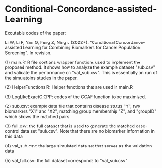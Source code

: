 # Conditional-Concordance-assisted-Learning

Excutable codes of the paper:

Li W, Li R, Yan Q, Feng Z, Ning J (2022+). "Conditional Concordance-assisted Learning for Combining Biomarkers for Cancer Population Screening". In revision.

(1) main.R: R file contians wrapper functions used to implement the proposed method. It shows how to analyze the example dataset "sub.csv" and validate the performance on "val_sub.csv". This is essentially on run of the simulatoins studies in the paper.

(2) HelperFunctions.R: Helper functions that are used in main.R

(3) LogLikeExactC.CPP: codes of the CCAF function to be maximized. 

(2) sub.csv: example data file that contains disease stutus "Y", two biomarkers "X1" and "X2", matching group membership "Z", and "groupID" which shows the matched pairs

(3) full.csv: the full dataset that is used to generate the matched case-control data set "sub.csv". Note that there are no biomarker information in this data.

(4) val_sub.csv: the large simulated data set that serves as the validation data

(5) val_full.csv: the full dataset corresponds to "val_sub.csv"
